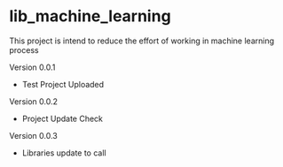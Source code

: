 # lib_machine_learning
This project is intend to reduce the effort of working in machine learning process

Version 0.0.1
 - Test Project Uploaded

Version 0.0.2
 - Project Update Check

Version 0.0.3
 - Libraries update to call
